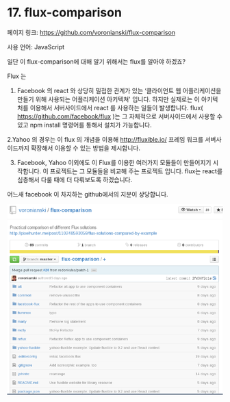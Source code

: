 # 17. flux-comparison

페이지 링크: https://github.com/voronianski/flux-comparison

사용 언어: JavaScript

일단 이 flux-comparison에 대해 알기 위해서는 flux를 알아야 하겠죠?

Flux 는

1. Facebook 의 react 와 상당히 밀접한 관계가 있는 ‘클라이언트 웹 어플리케이션을 만들기 위해 사용되는 어플리케이션 아키텍쳐' 입니다. 하지만 실제로는 이 아키텍처를 이용해서 서버사이드에서 react 를 사용하는 일들이 발생합니다. flux( https://github.com/facebook/flux )는 그 자체적으로 서버사이드에서 사용할 수 있고 npm install 명령어를 통해서 설치가 가능합니다.

2.Yahoo 의 경우는 이 flux 의 개념을 이용해 http://fluxible.io/ 프레임 워크를 서버사이드까지 확장해서 이용할 수 있는 방법을 제시합니다.

3. Facebook, Yahoo 이외에도 이 Flux를 이용한 여러가지 모듈들이 만들어지기 시작합니다.
이 프로젝트는 그 모듈들을 비교해 주는 프로젝트 입니다. flux는 react를 심층해서 다룰 때에 더 다뤄보도록 하겠습니다.

어느새 facebook 이 차지하는 github에서의 지분이 상당합니다.

![이미지1](img/002$17.png) 
